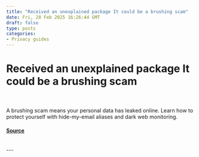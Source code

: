 ```yaml
---
title: "Received an unexplained package It could be a brushing scam"
date: Fri, 28 Feb 2025 16:26:44 GMT
draft: false
type: posts
categories: 
- Privacy guides
---
```

# Received an unexplained package It could be a brushing scam

<br/>

<br/>
A brushing scam means your personal data has leaked online. Learn how to protect yourself with hide-my-email aliases and dark web monitoring.

#### [Source](https://proton.me/blog/brushing-scam)

<br/>
---
